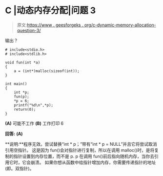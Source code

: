 # C |动态内存分配|问题 3

> 原文:[https://www . geesforgeks . org/c-dynamic-memory-allocation-question-3/](https://www.geeksforgeeks.org/c-dynamic-memory-allocation-question-3/)

输出？

```
# include<stdio.h>
# include<stdlib.h>

void fun(int *a)
{
    a = (int*)malloc(sizeof(int));
}

int main()
{
    int *p;
    fun(p);
    *p = 6;
    printf("%d\n",*p);
    return(0);
}
```

**(A)** 可能不工作
**(B)** 工作打印 6

**回答:** **(A)**

**说明:**程序无效。尝试替换“int * p；”带有“int * p = NULL”并且它将尝试取消引用空指针。
这是因为 fun()会对指针进行复制，所以在调用 malloc()时，是将复制的指针设置到内存位置，而不是 p. p 在调用 fun()前后指向随机内存，当你去引用它时，它会崩溃。
如果你想从函数中给指针增加内存，你需要传递指针的地址(即。双指针)。